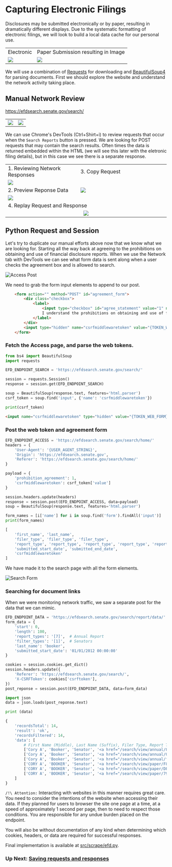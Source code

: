 # Capturing Electronic Filings
Disclosures may be submitted electronically or by paper, resulting in dramatically different displays. Due to the systematic formatting of electronic filings, we will look to build a local data cache for our personal use.

<table>
    <tr>
        <td>Electronic</td>
        <td>Paper Submission resulting in Image</td>
    </tr>
    <tr>
        <td><img src="./Booker_Electronic.PNG"></td>
        <td><img src="./Booker_Paper.PNG"></td>
    </tr>
</table>

We will use a combination of [Requests](https://github.com/kennethreitz/requests) for downloading and [BeautifulSoup4]() for parsing documents. First we should explore the website and understand the network activity taking place.

## Manual Network Review
https://efdsearch.senate.gov/search/

<table style="max-width: 800px">
    <tr>
        <td><img src="./Process_01_Access.PNG"/></td>
        <td><img src="./Process_01_Search.PNG"/></td>
    </tr>
</table>

We can use Chrome's DevTools (Ctrl+Shirt+i) to review requests that occur when the `Search Reports` button is pressed. We are looking for POST requests that may contain the search results. Often times the data is returned embedded within the HTML (we will see this later with the eletronic filing details), but in this case we see there is a separate response.

<table style="max-width: 800px">
    <tr>
        <td width="45%">1. Reviewing Network Responses</td>
        <td>3. Copy Request</td>
    </tr>
    <tr>
        <td><img src="./Process_01_Network.PNG"/></td>
        <td rowspan="3"><img src="./Process_01_Request.PNG"/></td>
    </tr>
    <tr><td>2. Preview Reponse Data</td></tr>
    <tr><td><img src="./Process_01_Data.PNG"/></td></tr>
    <tr><td colspan="2">4. Replay Request and Response</td></tr>
    <tr><td colspan="2" style="text-align: center;"><img src="./Process_01_CURL.PNG"/></td></tr>
</table>

## Python Request and Session
Let's try to duplicate our manual efforts above now that we know what we are looking for. Starting all the way back at agreeing to the prohibitions on obtaining and use of financial disclosure reports. When we use the Network tab with DevTools we can see what form data is sent along when a user checks the agreement box and is allowed to search.

![Access Post](./Process_01_Access_Post.PNG)


We need to grab the form input elements to append to our post.
```html
    <form action="" method="POST" id="agreement_form">
        <div class="checkbox">
            <label>
                <input type="checkbox" id="agree_statement" value="1" name="prohibition_agreement" />
                I understand the prohibitions on obtaining and use of financial disclosure reports.
            </label>
        </div>
        <input type="hidden" name="csrfmiddlewaretoken" value="{TOKEN_WEB_FORM}">
    </form>
```

### Fetch the Access page, and parse the web tokens.
```python
from bs4 import BeautifulSoup
import requests

EFD_ENDPOINT_SEARCH = 'https://efdsearch.senate.gov/search/'

session = requests.Session()
response = session.get(EFD_ENDPOINT_SEARCH)

soup = BeautifulSoup(response.text, features='html.parser')
csrf_token = soup.find('input', {'name': 'csrfmiddlewaretoken'})

print(csrf_token)
```

```html
<input name="csrfmiddlewaretoken" type="hidden" value="{TOKEN_WEB_FORM}"/>
```

### Post the web token and agreement form
```python
EFD_ENDPOINT_ACCESS = 'https://efdsearch.senate.gov/search/home/'
headers = {
    'User-Agent': '{USER_AGENT_STRING}',
    'Origin': 'https://efdsearch.senate.gov',
    'Referer': 'https://efdsearch.senate.gov/search/home/'
}

payload = {
    'prohibition_agreement': 1,
    'csrfmiddlewaretoken': csrf_token['value']
}

session.headers.update(headers)
response = session.post(EFD_ENDPOINT_ACCESS, data=payload)
soup = BeautifulSoup(response.text, features='html.parser')

form_names = [i['name'] for i in soup.find('form').findAll('input')]
print(form_names)
```
```python
[
    'first_name', 'last_name',
    'filer_type', 'filer_type', 'filer_type',
    'report_type', 'report_type', 'report_type', 'report_type', 'report_type',
    'submitted_start_date', 'submitted_end_date',
    'csrfmiddlewaretoken'
]
```

We have made it to the search page with all the form elements. 

![Search Form](./Process_01_Search.PNG)

### Searching for document links
When we were monitoring network traffic, we saw a separate post for the data that we can mimic.

```python
EFD_ENDPOINT_DATA = 'https://efdsearch.senate.gov/search/report/data/'
form_data = {
    'start': 0,
    'length': 100,
    'report_types': '[7]',  # Annual Report
    'filter_types': '[1]',  # Senators
    'last_name': 'booker',
    'submitted_start_date': '01/01/2012 00:00:00'
}

cookies = session.cookies.get_dict()
session.headers.update({
    'Referer': 'https://efdsearch.senate.gov/search/',
    'X-CSRFToken': cookies['csrftoken'],
})
post_reponse = session.post(EFD_ENDPOINT_DATA, data=form_data)

import json
data = json.loads(post_reponse.text)

print (data)
```
```python
{
    'recordsTotal': 14,
    'result': 'ok',
    'recordsFiltered': 14,
    'data': [
        # First Name (Middle), Last Name (Suffix), Filer Type, Report Type, Date
        ['Cory A', 'Booker', 'Senator', '<a href="/search/view/annual/8796c940-0d0d-4579-83ce-edb3d373780c/" target="_blank">Annual Report for CY 2018</a>', '05/15/2019'],
        ['Cory A', 'Booker', 'Senator', '<a href="/search/view/annual/07cc0116-e3fe-4c59-b690-eea428b06391/" target="_blank">Annual Report for CY 2017</a>', '08/13/2018'],
        ['Cory A', 'Booker', 'Senator', '<a href="/search/view/annual/fe9962a4-8d3d-4643-bf6a-03030d0a9fba/" target="_blank">Annual Report for CY 2013</a>', '08/13/2014'],
        ['CORY A', 'BOOKER', 'Senator', '<a href="/search/view/paper/F812F020-B884-40FC-9F5F-767EBFD82B9C/" target="_blank">Annual Report (Amendment)</a>', '09/06/2013'],
        ['CORY A', 'BOOKER', 'Senator', '<a href="/search/view/paper/DF9409C9-EFD2-4A19-A001-7DD7720E1E23/" target="_blank">Annual Report (Amendment)</a>', '07/12/2013'],
        ['CORY A', 'BOOKER', 'Senator', '<a href="/search/view/paper/798AF060-743C-4004-B487-675722DB420A/" target="_blank">Annual Report</a>', '05/16/2013']
    ]
}
```

`/!\ Attention:` Interacting with websites in this manner requires great care. You need to consider the intentions of the website when accessing their data. If they planned for users to browser the site one page at a time, at a speed of approximately 1 second per page, then to need to respect those conditions. You are responsible for any undue burden placed on the endpoint.

You will also be without documentation of any kind when determining which cookies, headers, or data are required for successful responses.

Final implementation is available at [src/scrape/efd.py](../src/scrape/efd.py).

### Up Next: [Saving requests and responses](./Process_02_Store_Raw.md)

